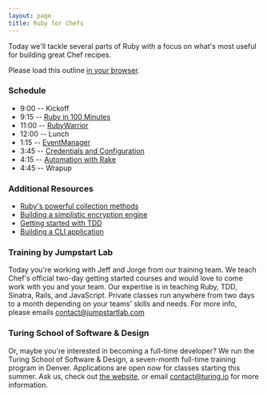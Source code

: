 ```yaml
---
layout: page
title: Ruby for Chefs
---
```


Today we'll tackle several parts of Ruby with a focus on what's most useful for building great Chef recipes.

Please load this outline [in your browser](http://jumpstartlab.com/chefconf).

### Schedule

* 9:00 -- Kickoff
* 9:15 -- [Ruby in 100 Minutes](http://tutorials.jumpstartlab.com/projects/ruby_in_100_minutes.html)
* 11:00 -- [RubyWarrior](http://tutorials.jumpstartlab.com/projects/ruby_warrior.html)
* 12:00 -- Lunch
* 1:15 -- [EventManager](http://tutorials.jumpstartlab.com/projects/eventmanager.html)
* 3:45 -- [Credentials and Configuration](http://tutorials.jumpstartlab.com/topics/systems/credentials_and_configuration.html)
* 4:15 -- [Automation with Rake](http://tutorials.jumpstartlab.com/topics/systems/automation.html)
* 4:45 -- Wrapup

### Additional Resources

* [Ruby's powerful collection methods](http://tutorials.jumpstartlab.com/topics/collections.html)
* [Building a simplistic encryption engine](http://tutorials.jumpstartlab.com/projects/encryptor.html)
* [Getting started with TDD](http://tutorials.jumpstartlab.com/topics/testing/intro-to-tdd.html)
* [Building a CLI application](http://tutorials.jumpstartlab.com/topics/cli.html)

### Training by Jumpstart Lab

Today you're working with Jeff and Jorge from our training team. We teach Chef's official two-day getting started courses and would love to come work with you and your team. Our expertise is in teaching Ruby, TDD, Sinatra, Rails, and JavaScript. Private classes run anywhere from two days to a month depending on your teams' skills and needs. For more info, please emails contact@jumpstartlab.com

### Turing School of Software & Design

Or, maybe you're interested in becoming a full-time developer? We run the Turing School of Software & Design, a seven-month full-time training program in Denver. Applications are open now for classes starting this summer. Ask us, check out [the website](http://turing.io), or email contact@turing.io for more information.

